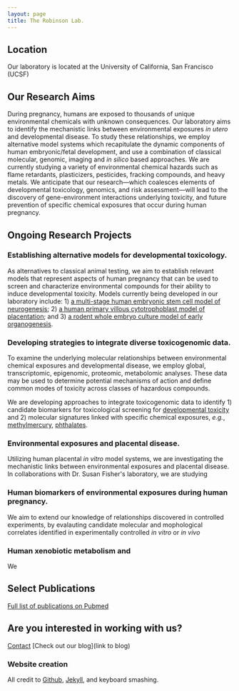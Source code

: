 ```yaml
---
layout: page
title: The Robinson Lab.
---
```

## Location
Our laboratory is located at the University of California, San Francisco (UCSF)
## Our Research Aims
During pregnancy, humans are exposed to thousands of unique environmental chemicals with unknown consequences. Our laboratory aims to identify the mechanistic links between environmental exposures *in utero* and developmental disease. To study these relationships, we employ alternative model systems which recapitulate the dynamic components of human embryonic/fetal development, and use a combination of classical molecular, genomic, imaging and *in silico* based approaches. We are currently studying a variety of environmental chemical hazards such as flame retardants, plasticizers, pesticides, fracking compounds, and heavy metals. We anticipate that our research—which coalesces elements of developmental toxicology, genomics, and risk assessment—will lead to the discovery of gene-environment interactions underlying toxicity, and future prevention of specific chemical exposures that occur during human pregnancy.

## Ongoing Research Projects

### Establishing alternative models for developmental toxicology. 
As alternatives to classical animal testing, we aim to establish relevant models that represent aspects of human pregnancy that can be used to screen and characterize environmental compounds for their ability to induce developmental toxicity. Models currently being developed in our laboratory include: 1) [a multi-stage human embryonic stem cell model of neurogenesis](https://www.ncbi.nlm.nih.gov/pubmed/26827931); 2) [a human primary villous cytotrophoblast model of placentation](https://www.ncbi.nlm.nih.gov/pubmed/28323933); and 3) [a rodent whole embryo culture model of early organogenesis](https://www.ncbi.nlm.nih.gov/pubmed/22262562). 

### Developing strategies to integrate diverse toxicogenomic data. 
To examine the underlying molecular relationships between environmental chemical exposures and developmental disease, we employ global, transcriptomic, epigenomic, proteomic, metabolomic analyses. These data may be used to determine potential mechanisms of action and define common modes of toxicity across classes of hazardous compounds.    

We are developing approaches to integrate toxicogenomic data to identify 1) candidate biomarkers for toxicological screening for [developmental toxicity](https://www.ncbi.nlm.nih.gov/pubmed/26827931) and 2)  molecular signatures linked with specific chemical exposures, *e.g.*, [methylmercury](https://www.ncbi.nlm.nih.gov/pubmed/21664453), [phthalates](https://www.ncbi.nlm.nih.gov/pubmed/22841773).  

### Environmental exposures and placental disease. 
Utilizing human placental *in vitro* model systems, we are investigating the mechanistic links between environmental exposures and placental disease. In collaborations with Dr. Susan Fisher's laboratory, we are studying 

### Human biomarkers of environmental exposures during human pregnancy.
We aim to extend our knowledge of relationships discovered in controlled experiments, by evalauting candidate molecular and mophological correlates identified in experimentally controlled *in vitro* or *in vivo*

### Human xenobiotic metabolism and 
We 

## Select Publications

[Full list of publications on Pubmed](http://www.ncbi.nlm.nih.gov/sites/myncbi/joshua.robinson.1/bibliography/47846924/public/?sort=date&direction=ascending)

## Are you interested in working with us?
[Contact](joshua.robinson@ucsf.edu)
[Check out our blog](link to blog) 

### Website creation
All credit to [Github](https://github.com/), [Jekyll](https://jekyllrb.com/), and keyboard smashing.




